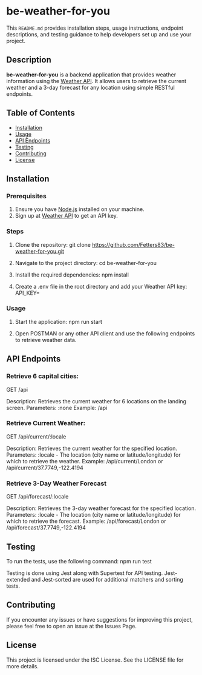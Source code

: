 # be-weather-for-you

This `README.md` provides installation steps, usage instructions, endpoint descriptions, and testing guidance to help developers set up and use your project.

## Description
**be-weather-for-you** is a backend application that provides weather information using the [Weather API](https://www.weatherapi.com/). It allows users to retrieve the current weather and a 3-day forecast for any location using simple RESTful endpoints.

## Table of Contents
- [Installation](#installation)
- [Usage](#usage)
- [API Endpoints](#api-endpoints)
- [Testing](#testing)
- [Contributing](#contributing)
- [License](#license)

## Installation

### Prerequisites
1. Ensure you have [Node.js](https://nodejs.org/) installed on your machine.
2. Sign up at [Weather API](https://www.weatherapi.com/) to get an API key.

### Steps
1. Clone the repository:
   git clone https://github.com/Fetters83/be-weather-for-you.git


2. Navigate to the project directory:
   cd be-weather-for-you

3. Install the required dependencies:
   npm install

4. Create a .env file in the root directory and add your Weather API key:
   API_KEY=<your-api-key>

### Usage

1. Start the application:
   npm run start

2. Open POSTMAN or any other API client and use the following endpoints to retrieve weather data.


## API Endpoints
### Retrieve 6 capital cities:
GET /api

Description: Retrieves the current weather for 6 locations on the landing screen.
Parameters: :none
Example: /api


### Retrieve Current Weather:
GET /api/current/:locale

Description: Retrieves the current weather for the specified location.
Parameters: :locale - The location (city name or latitude/longitude) for which to retrieve the weather.
Example: /api/current/London or /api/current/37.7749,-122.4194

### Retrieve 3-Day Weather Forecast
GET /api/forecast/:locale

Description: Retrieves the 3-day weather forecast for the specified location.
Parameters: :locale - The location (city name or latitude/longitude) for which to retrieve the forecast.
Example: /api/forecast/London or /api/forecast/37.7749,-122.4194

## Testing
To run the tests, use the following command:
npm run test

Testing is done using Jest along with Supertest for API testing. Jest-extended and Jest-sorted are used for additional matchers and sorting tests.

## Contributing
If you encounter any issues or have suggestions for improving this project, please feel free to open an issue at the Issues Page.

## License
This project is licensed under the ISC License. See the LICENSE file for more details.

